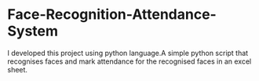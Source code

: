 # Face-Recognition-Attendance-System
I developed this project using python language.A simple python script that recognises faces and mark attendance for the recognised faces in an excel sheet.
